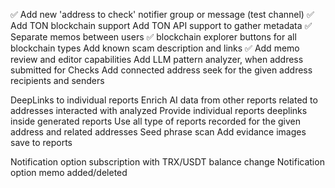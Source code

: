 ✅ Add new 'address to check' notifier group or message (test channel)
✅ Add TON blockchain support
Add TON API support to gather metadata
✅ Separate memos between users
✅ blockchain explorer buttons for all blockchain types
Add known scam description and links
✅ Add memo review and editor capabilities
Add LLM pattern analyzer, when address submitted for Checks
Add connected address seek for the given address recipients and senders

DeepLinks to individual reports
Enrich AI data from other reports related to addresses interacted with analyzed
Provide individual reports deeplinks inside generated reports
Use all type of reports recorded for the given address and related addresses
Seed phrase scan
Add evidance images save to reports

Notification option subscription with TRX/USDT balance change
Notification option memo added/deleted